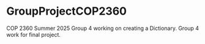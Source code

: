 # GroupProjectCOP2360
COP 2360 Summer 2025 Group 4 working on creating a Dictionary. 
Group 4 work for final project. 

